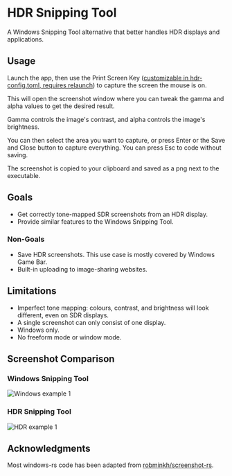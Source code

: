 # HDR Snipping Tool

A Windows Snipping Tool alternative that better handles HDR displays and applications.

## Usage

Launch the app, then use the Print Screen Key ([customizable in hdr-config.toml, requires relaunch](https://docs.rs/livesplit-hotkey/0.7.0/livesplit_hotkey/enum.KeyCode.html)) to capture the screen the mouse is on.

This will open the screenshot window where you can tweak the gamma and alpha values to get the desired result.

Gamma controls the image's contrast, and alpha controls the image's brightness.

You can then select the area you want to capture, or press Enter or the Save and Close button to capture everything. You can press Esc to code without saving.

The screenshot is copied to your clipboard and saved as a png next to the executable.

## Goals

- Get correctly tone-mapped SDR screenshots from an HDR display.
- Provide similar features to the Windows Snipping Tool.

### Non-Goals

- Save HDR screenshots. This use case is mostly covered by Windows Game Bar.
- Built-in uploading to image-sharing websites.

## Limitations

- Imperfect tone mapping: colours, contrast, and brightness will look different, even on SDR displays.
- A single screenshot can only consist of one display.
- Windows only.
- No freeform mode or window mode.

## Screenshot Comparison

### Windows Snipping Tool

![Windows example 1][win-example-1]

### HDR Snipping Tool

![HDR example 1][hdr-example-1]

[win-example-1]: https://github.com/TrentShailer/hdr-snipping-tool/blob/main/media/window-snipping-tool-example-1.png?raw=true "Windows snipping tool example showing a screenshot from Death Standing with blown out highlights"

[hdr-example-1]: https://github.com/TrentShailer/hdr-snipping-tool/blob/main/media/hdr-snipping-tool-example-1.png?raw=true "HDR snipping tool example showing the same screenshot from Death Stranding without the blown out highlights"

## Acknowledgments

Most windows-rs code has been adapted from [robminkh/screenshot-rs](https://github.com/robmikh/screenshot-rs).
